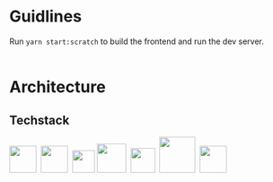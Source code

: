 # Guidlines

Run `yarn start:scratch` to build the frontend and run the dev server.
<br />
<br />

# Architecture

## Techstack

<img src="https://cdn.svgporn.com/logos/typescript-icon.svg" width="48">&nbsp;
<img src="https://cdn.svgporn.com/logos/react.svg" width="48">&nbsp;
<img src="https://cdn.svgporn.com/logos/graphql.svg" width="40">&nbsp;<img src="https://cdn.svgporn.com/logos/react-query-icon.svg" width="52">
&nbsp;<img src="https://cdn.svgporn.com/logos/vitejs.svg" width="44">
&nbsp;<img src="https://cdn.svgporn.com/logos/tailwindcss-icon.svg" width="64">
&nbsp;<img src="https://cdn.svgporn.com/logos/yarn.svg" width="48">
